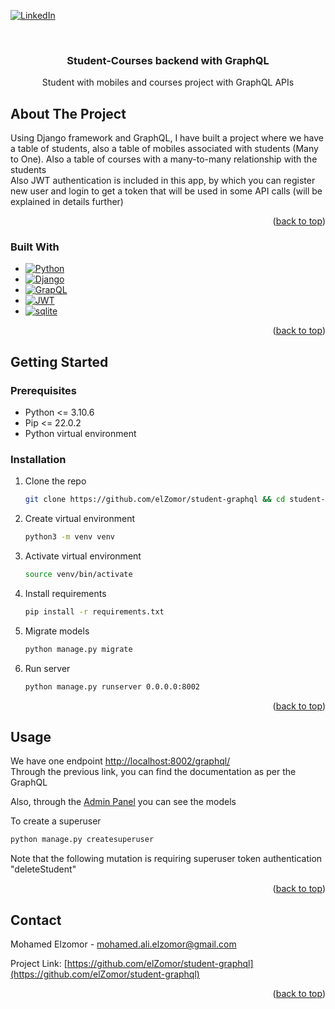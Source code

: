 [![LinkedIn][linkedin-shield]][linkedin-url]

<br />
<div>

<h3 align="center">Student-Courses backend with GraphQL</h3>

  <p align="center">
    Student with mobiles and courses project with GraphQL APIs
</div>

<!-- ABOUT THE PROJECT -->
## About The Project
Using Django framework and GraphQL, I have built a project where we have a table of students, also a table of 
mobiles associated with students (Many to One). Also a table of courses with a many-to-many relationship with the
 students  
Also JWT authentication is included in this app, by which you can register new user
and login to get a token that will be used in some API calls (will be explained in details further)
<p align="right">(<a href="#readme-top">back to top</a>)</p>



### Built With

* [![Python][Python]][Python-url]
* [![Django][Django]][Django-url]
* [![GrapQL][GraphQL]][GraphQL-url]
* [![JWT][JWT]][JWT-url]
* [![sqlite][sqlite]][sqlite-url]

<p align="right">(<a href="#readme-top">back to top</a>)</p>



<!-- GETTING STARTED -->
## Getting Started


### Prerequisites

* Python <= 3.10.6
* Pip <= 22.0.2
* Python virtual environment

### Installation

1. Clone the repo
   ```sh
   git clone https://github.com/elZomor/student-graphql && cd student-graphql
   ```
2. Create virtual environment
   ```sh
   python3 -m venv venv
   ```
3. Activate virtual environment
   ```sh
   source venv/bin/activate
   ```
4. Install requirements
   ```sh
   pip install -r requirements.txt
   ```
5. Migrate models
   ```sh
   python manage.py migrate
   ```
6. Run server
   ```sh
   python manage.py runserver 0.0.0.0:8002
   ```
<p align="right">(<a href="#readme-top">back to top</a>)</p>



<!-- USAGE EXAMPLES -->
## Usage

We have one endpoint
[http://localhost:8002/graphql/](http://localhost:8002/graphql/)  
Through the previous link, you can find the documentation as per the GraphQL
  
Also, through the [Admin Panel](http://localhost:8002/admin) you can see the models
  
To create a superuser
```sh
python manage.py createsuperuser
```
  
Note that the following mutation is requiring superuser token authentication
"deleteStudent"


<p align="right">(<a href="#readme-top">back to top</a>)</p>


<!-- CONTACT -->
## Contact

Mohamed Elzomor - mohamed.ali.elzomor@gmail.com

Project Link: [https://github.com/elZomor/student-graphql](https://github.com/elZomor/student-graphql)

<p align="right">(<a href="#readme-top">back to top</a>)</p>



<!-- MARKDOWN LINKS & IMAGES -->
<!-- https://www.markdownguide.org/basic-syntax/#reference-style-links -->
[linkedin-shield]: https://img.shields.io/badge/-LinkedIn-black.svg?style=for-the-badge&logo=linkedin&colorB=555
[linkedin-url]: https://linkedin.com/in/mohamed-elzomor
[Django]: https://img.shields.io/badge/Django-092E20?style=for-the-badge&logo=django&logoColor=green
[Django-url]: https://docs.djangoproject.com/en/3.2/
[GraphQL]: https://img.shields.io/badge/GraphQl-E10098?style=for-the-badge&logo=graphql&logoColor=white
[GraphQL-url]: https://graphql.org/
[Python]: https://img.shields.io/badge/Python-FFD43B?style=for-the-badge&logo=python&logoColor=blue
[Python-url]: https://docs.python.org/3/
[sqlite]: https://img.shields.io/badge/SQLite-07405E?style=for-the-badge&logo=sqlite&logoColor=white
[sqlite-url]: https://www.sqlite.org/index.html
[JWT]: https://img.shields.io/badge/JWT-000000?style=for-the-badge&logo=JSON%20web%20tokens&logoColor=white
[JWT-url]: https://jwt.io/